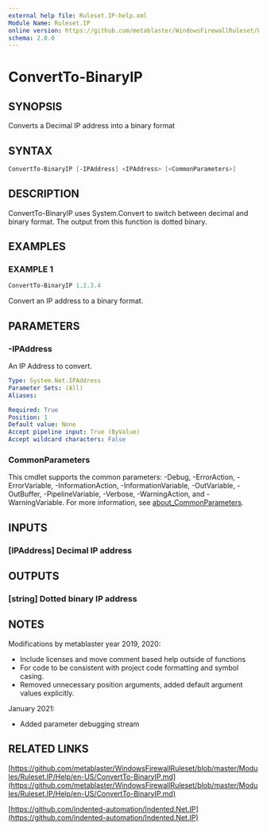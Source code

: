 ```yaml
---
external help file: Ruleset.IP-help.xml
Module Name: Ruleset.IP
online version: https://github.com/metablaster/WindowsFirewallRuleset/blob/master/Modules/Ruleset.IP/Help/en-US/ConvertTo-BinaryIP.md
schema: 2.0.0
---
```


# ConvertTo-BinaryIP

## SYNOPSIS

Converts a Decimal IP address into a binary format

## SYNTAX

```powershell
ConvertTo-BinaryIP [-IPAddress] <IPAddress> [<CommonParameters>]
```

## DESCRIPTION

ConvertTo-BinaryIP uses System.Convert to switch between decimal and binary format.
The output from this function is dotted binary.

## EXAMPLES

### EXAMPLE 1

```powershell
ConvertTo-BinaryIP 1.2.3.4
```

Convert an IP address to a binary format.

## PARAMETERS

### -IPAddress

An IP Address to convert.

```yaml
Type: System.Net.IPAddress
Parameter Sets: (All)
Aliases:

Required: True
Position: 1
Default value: None
Accept pipeline input: True (ByValue)
Accept wildcard characters: False
```

### CommonParameters

This cmdlet supports the common parameters: -Debug, -ErrorAction, -ErrorVariable, -InformationAction, -InformationVariable, -OutVariable, -OutBuffer, -PipelineVariable, -Verbose, -WarningAction, and -WarningVariable. For more information, see [about_CommonParameters](http://go.microsoft.com/fwlink/?LinkID=113216).

## INPUTS

### [IPAddress] Decimal IP address

## OUTPUTS

### [string] Dotted binary IP address

## NOTES

Modifications by metablaster year 2019, 2020:

- Include licenses and move comment based help outside of functions
- For code to be consistent with project code formatting and symbol casing.
- Removed unnecessary position arguments, added default argument values explicitly.

January 2021:

- Added parameter debugging stream

## RELATED LINKS

[https://github.com/metablaster/WindowsFirewallRuleset/blob/master/Modules/Ruleset.IP/Help/en-US/ConvertTo-BinaryIP.md](https://github.com/metablaster/WindowsFirewallRuleset/blob/master/Modules/Ruleset.IP/Help/en-US/ConvertTo-BinaryIP.md)

[https://github.com/indented-automation/Indented.Net.IP](https://github.com/indented-automation/Indented.Net.IP)
